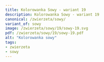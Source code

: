 ```yaml
---
title: Kolorowanka Sowy - wariant 19
description: Kolorowanka Sowy - wariant 19
canonical: /zwierzeta/sowy/
variant_of: sowy
image: /zwierzeta/sowy/19/sowy-19.svg
pdf: /zwierzeta/sowy/19/sowy-19.pdf
alt: "Kolorowanka sowy"
tags:
- zwierzeta
- sowy
---
```

